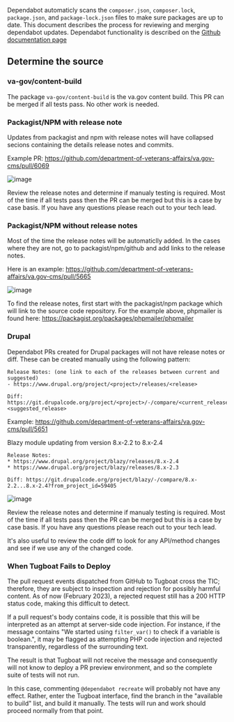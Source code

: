 Dependabot automaticly scans the `composer.json`, `composer.lock`, `package.json`, and `package-lock.json` files to make sure packages are up to date.  This document describes the process for reviewing and merging dependabot updates.  Dependabot functionality is described on the [Github documentation page](https://docs.github.com/en/code-security/supply-chain-security/keeping-your-dependencies-updated-automatically)

## Determine the source
  
### va-gov/content-build

The package `va-gov/content-build` is the va.gov content build.  This PR can be merged if all tests pass.  No other work is needed.
  
### Packagist/NPM with release note

Updates from packagist and npm with release notes will have collapsed secions containing the details release notes and commits.

Example PR: https://github.com/department-of-veterans-affairs/va.gov-cms/pull/6069

![image](https://user-images.githubusercontent.com/121603/129742778-e08627e4-94bc-4ce2-bdff-1a8ba3eab31f.png)

Review the release notes and determine if manualy testing is required.  Most of the time if all tests pass then the PR can be merged but this is a case by case basis.  If you have any questions please reach out to your tech lead.

### Packagist/NPM without release notes

Most of the time the release notes will be automaticlly added.  In the cases where they are not, go to packagist/npm/github and add links to the release notes.  

Here is an example: https://github.com/department-of-veterans-affairs/va.gov-cms/pull/5665

![image](https://user-images.githubusercontent.com/121603/129743349-0facd0e5-8380-4b99-8092-16bd03fbfa4a.png)

To find the release notes, first start with the packagist/npm package which will link to the source code repository.  For the example above, phpmailer is found here: https://packagist.org/packages/phpmailer/phpmailer

### Drupal

Dependabot PRs created for Drupal packages will not have release notes or diff.  These can be created manually using the following pattern:

```
Release Notes: (one link to each of the releases between current and suggested)
- https://www.drupal.org/project/<project>/releases/<release>

Diff: https://git.drupalcode.org/project/<project>/-/compare/<current_release>...<suggested_release>

```

Example: https://github.com/department-of-veterans-affairs/va.gov-cms/pull/5651

Blazy module updating from version 8.x-2.2 to 8.x-2.4

```
Release Notes: 
* https://www.drupal.org/project/blazy/releases/8.x-2.4
* https://www.drupal.org/project/blazy/releases/8.x-2.3

Diff: https://git.drupalcode.org/project/blazy/-/compare/8.x-2.2...8.x-2.4?from_project_id=59405
```

![image](https://user-images.githubusercontent.com/121603/129744945-deb9d89c-9482-48a8-8c3c-4bcc1e8aa710.png)

Review the release notes and determine if manualy testing is required.  Most of the time if all tests pass then the PR can be merged but this is a case by case basis.  If you have any questions please reach out to your tech lead.

It's also useful to review the code diff to look for any API/method changes and see if we use any of the changed code.

### When Tugboat Fails to Deploy

The pull request events dispatched from GitHub to Tugboat cross the TIC; therefore, they are subject to inspection and rejection for possibly harmful content.  As of now (February 2023), a rejected request still has a 200 HTTP status code, making this difficult to detect.

If a pull request's body contains code, it is possible that this will be interpreted as an attempt at server-side code injection.  For instance, if the message contains "We started using `filter_var()` to check if a variable is boolean.", it may be flagged as attempting PHP code injection and rejected transparently, regardless of the surrounding text.

The result is that Tugboat will not receive the message and consequently will not know to deploy a PR preview environment, and so the complete suite of tests will not run.

In this case, commenting `@dependabot recreate` will probably not have any effect.  Rather, enter the Tugboat interface, find the branch in the "available to build" list, and build it manually.  The tests will run and work should proceed normally from that point.
